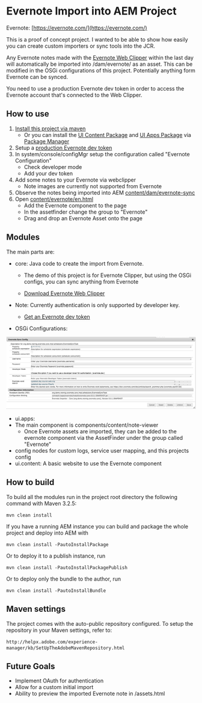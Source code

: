 # Evernote Import into AEM Project

Evernote: [https://evernote.com/](https://evernote.com/)

This is a proof of concept project. I wanted to be able to show how easily you can create custom importers or sync tools into the JCR.

Any Evernote notes made with the [Evernote Web Clipper](https://evernote.com/webclipper/) within the last day will automatically be imported into /dam/evernote/<guid of the note> as an asset.
This can be modified in the OSGi configurations of this project. Potentially anything form Evernote can be synced.

You need to use a production Evernote dev token in order to access the Evernote account that's connected to the Web Clipper.

## How to use
1. [Install this project via maven](README.md#how-to-build)
   * Or you can install the [UI Content Package](ui.content/target/evernote.ui.content-0.0.1-SNAPSHOT.zip) and [UI Apps Package](ui.apps/target/evernote.ui.apps-0.0.1-SNAPSHOT.zip) via [Package Manager](http://localhost:4502/crx/packmgr/index.jsp)
2. Setup a [production Evernote dev token](https://dev.evernote.com/doc/articles/dev_tokens.php)
3. In system/console/configMgr setup the configuration called "Evernote Configuration"
   * Check developer mode
   * Add your dev token
4. Add some notes to your Evernote via webclipper
	* Note images are currently not supported from Evernote
5. Observe the notes being imported into AEM [content/dam/evernote-sync](http://localhost:4502/assets.html/content/dam/evernote-sync)
6. Open [content/evernote/en.html](http://localhost:4502/editor.html/content/evernote/en.html)
   * Add the Evernote component to the page
   * In the assetfinder change the group to "Evernote"
   * Drag and drop an Evernote Asset onto the page

## Modules

The main parts are:

* core: Java code to create the import from Evernote. 
	* The demo of this project is for Evernote Clipper, but using the OSGi configs, you can sync anything from Evernote

     * [Download Evernote Web Clipper](https://evernote.com/webclipper/)
	
 * Note: Currently authentication is only supported by developer key.

	 * [Get an Evernote dev token](https://dev.evernote.com/doc/articles/dev_tokens.php)
 
 * OSGi Configurations:
 
 ![OSGi Configs](images/screenshot_configurations.png)

* ui.apps:
 * The main component is components/content/note-viewer
   * Once Evernote assets are imported, they can be added to the evernote component via the AssetFinder under the group called "Evernote"
 * config nodes for custom logs, service user mapping, and this projects config
* ui.content: A basic website to use the Evernote component

## How to build

To build all the modules run in the project root directory the following command with Maven 3.2.5:

    mvn clean install

If you have a running AEM instance you can build and package the whole project and deploy into AEM with  

    mvn clean install -PautoInstallPackage
    
Or to deploy it to a publish instance, run

    mvn clean install -PautoInstallPackagePublish
    
Or to deploy only the bundle to the author, run

    mvn clean install -PautoInstallBundle

## Maven settings

The project comes with the auto-public repository configured. To setup the repository in your Maven settings, refer to:

    http://helpx.adobe.com/experience-manager/kb/SetUpTheAdobeMavenRepository.html
   
## Future Goals
* Implement OAuth for authentication
* Allow for a custom initial import
* Ability to preview the imported Evernote note in /assets.html
